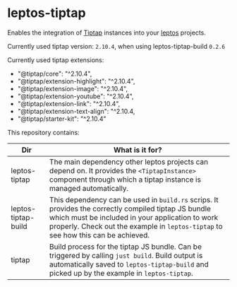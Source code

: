 # leptos-tiptap

Enables the integration of [Tiptap](https://tiptap.dev/) instances into your [leptos](https://leptos.dev/) projects.

Currently used tiptap version: `2.10.4`, when using leptos-tiptap-build `0.2.6`

Currently used tiptap extensions:

- "@tiptap/core": "^2.10.4",
- "@tiptap/extension-highlight": "^2.10.4",
- "@tiptap/extension-image": "^2.10.4",
- "@tiptap/extension-youtube": "^2.10.4",
- "@tiptap/extension-link": "^2.10.4",
- "@tiptap/extension-text-align": "^2.10.4,
- "@tiptap/starter-kit": "^2.10.4"

This repository contains:

| Dir                 | What is it for?                                                                                                                                                                                                                              |
|---------------------|----------------------------------------------------------------------------------------------------------------------------------------------------------------------------------------------------------------------------------------------|
| leptos-tiptap       | The main dependency other leptos projects can depend on. It provides the `<TiptapInstance>` component through which a tiptap instance is managed automatically.                                                                              |
| leptos-tiptap-build | This dependency can be used in `build.rs` scrips. It provides the correctly compiled tiptap JS bundle which must be included in your application to work properly. Check out the example in `leptos-tiptap` to see how this can be achieved. |
| tiptap              | Build process for the tiptap JS bundle. Can be triggered by calling `just build`. Build output is automatically saved to `leptos-tiptap-build` and picked up by the example in `leptos-tiptap`.                                              |
